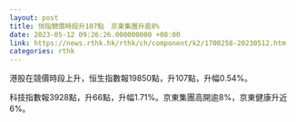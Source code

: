 ```yaml
---
layout: post
title: 恒指競價時段升107點　京東集團升逾8%
date: 2023-05-12 09:26:26.000000000 +08:00
link: https://news.rthk.hk/rthk/ch/component/k2/1700258-20230512.htm
categories: rthk
---
```


港股在競價時段上升，恒生指數報19850點，升107點，升幅0.54%。

科技指數報3928點，升66點，升幅1.71%。京東集團高開逾8%，京東健康升近6%。
